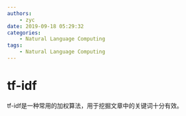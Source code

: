 ```yaml
---
authors:
    - zyc
date: 2019-09-18 05:29:32
categories:
    - Natural Language Computing
tags:
    - Natural Language Computing
---
```


# tf-idf

tf-idf是一种常用的加权算法，用于挖掘文章中的关键词十分有效。
